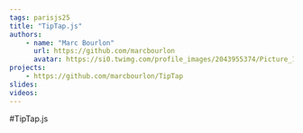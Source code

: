 ```yaml
---
tags: parisjs25
title: "TipTap.js"
authors:
    - name: "Marc Bourlon"
      url: https://github.com/marcbourlon
      avatar: https://si0.twimg.com/profile_images/2043955374/Picture_1_bigger.jpg
projects:
    - https://github.com/marcbourlon/TipTap
slides:
videos:
---
```

#TipTap.js
